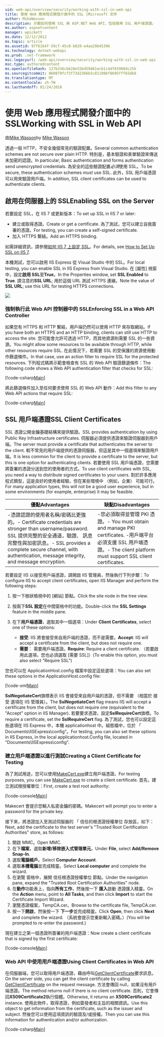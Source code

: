 ```yaml
---
uid: web-api/overview/security/working-with-ssl-in-web-api
title: 使用 Web 應用程式開發介面中的 SSL |Microsoft 文件
author: MikeWasson
description: 示範如何使用 SSL 與 ASP.NET Web API，包括使用 SSL 用戶端憑證。
ms.author: aspnetcontent
manager: wpickett
ms.date: 12/12/2012
ms.topic: article
ms.assetid: 97f6164f-59cf-45c0-b820-e4aa29b45396
ms.technology: dotnet-webapi
ms.prod: .net-framework
msc.legacyurl: /web-api/overview/security/working-with-ssl-in-web-api
msc.type: authoredcontent
ms.openlocfilehash: 127b336cb628e55bd59481ecb1c4df83960dc25b
ms.sourcegitcommit: 060879fcf3f73d2366b5c811986f8695fff65db8
ms.translationtype: MT
ms.contentlocale: zh-TW
ms.lasthandoff: 01/24/2018
---
```

<a name="working-with-ssl-in-web-api"></a><span data-ttu-id="e94b6-103">使用 Web 應用程式開發介面中的 SSL</span><span class="sxs-lookup"><span data-stu-id="e94b6-103">Working with SSL in Web API</span></span>
====================
<span data-ttu-id="e94b6-104">由[Mike Wasson](https://github.com/MikeWasson)</span><span class="sxs-lookup"><span data-stu-id="e94b6-104">by [Mike Wasson](https://github.com/MikeWasson)</span></span>

<span data-ttu-id="e94b6-105">透過一般 HTTP，不安全幾個常見的驗證配置。</span><span class="sxs-lookup"><span data-stu-id="e94b6-105">Several common authentication schemes are not secure over plain HTTP.</span></span> <span data-ttu-id="e94b6-106">特別是，基本驗證和表單驗證來傳送未加密的認證。</span><span class="sxs-lookup"><span data-stu-id="e94b6-106">In particular, Basic authentication and forms authentication send unencrypted credentials.</span></span> <span data-ttu-id="e94b6-107">為安全的這些驗證配置*必須*使用 SSL。</span><span class="sxs-lookup"><span data-stu-id="e94b6-107">To be secure, these authentication schemes *must* use SSL.</span></span> <span data-ttu-id="e94b6-108">此外，SSL 用戶端憑證可以用來驗證用戶端。</span><span class="sxs-lookup"><span data-stu-id="e94b6-108">In addition, SSL client certificates can be used to authenticate clients.</span></span>

## <a name="enabling-ssl-on-the-server"></a><span data-ttu-id="e94b6-109">啟用在伺服器上的 SSL</span><span class="sxs-lookup"><span data-stu-id="e94b6-109">Enabling SSL on the Server</span></span>

<span data-ttu-id="e94b6-110">若要設定 SSL，在 IIS 7 或更新版本：</span><span class="sxs-lookup"><span data-stu-id="e94b6-110">To set up SSL in IIS 7 or later:</span></span>

- <span data-ttu-id="e94b6-111">建立或取得憑證。</span><span class="sxs-lookup"><span data-stu-id="e94b6-111">Create or get a certificate.</span></span> <span data-ttu-id="e94b6-112">為了測試，您可以建立自我簽署的憑證。</span><span class="sxs-lookup"><span data-stu-id="e94b6-112">For testing, you can create a self-signed certificate.</span></span>
- <span data-ttu-id="e94b6-113">加入 HTTPS 繫結。</span><span class="sxs-lookup"><span data-stu-id="e94b6-113">Add an HTTPS binding.</span></span>

<span data-ttu-id="e94b6-114">如需詳細資訊，請參閱[如何 IIS 7 上設定 SSL](https://www.iis.net/learn/manage/configuring-security/how-to-set-up-ssl-on-iis)。</span><span class="sxs-lookup"><span data-stu-id="e94b6-114">For details, see [How to Set Up SSL on IIS 7](https://www.iis.net/learn/manage/configuring-security/how-to-set-up-ssl-on-iis).</span></span>

<span data-ttu-id="e94b6-115">本機測試，您可以啟用 IIS Express 從 Visual Studio 中的 SSL。</span><span class="sxs-lookup"><span data-stu-id="e94b6-115">For local testing, you can enable SSL in IIS Express from Visual Studio.</span></span> <span data-ttu-id="e94b6-116">在 [屬性] 視窗中，設定**啟用 SSL**至**True**。</span><span class="sxs-lookup"><span data-stu-id="e94b6-116">In the Properties window, set **SSL Enabled** to **True**.</span></span> <span data-ttu-id="e94b6-117">請注意的**SSL URL**; 用於這個 URL 測試 HTTPS 連線。</span><span class="sxs-lookup"><span data-stu-id="e94b6-117">Note the value of **SSL URL**; use this URL for testing HTTPS connections.</span></span>

![](working-with-ssl-in-web-api/_static/image1.png)

### <a name="enforcing-ssl-in-a-web-api-controller"></a><span data-ttu-id="e94b6-118">強制執行此 Web API 控制器中的 SSL</span><span class="sxs-lookup"><span data-stu-id="e94b6-118">Enforcing SSL in a Web API Controller</span></span>

<span data-ttu-id="e94b6-119">如果您有 HTTPS 和 HTTP 繫結，用戶端仍然可以使用 HTTP 來存取網站。</span><span class="sxs-lookup"><span data-stu-id="e94b6-119">If you have both an HTTPS and an HTTP binding, clients can still use HTTP to access the site.</span></span> <span data-ttu-id="e94b6-120">您可能會允許可透過 HTTP，而其他資源則需要 SSL 的一些資源。</span><span class="sxs-lookup"><span data-stu-id="e94b6-120">You might allow some resources to be available through HTTP, while other resources require SSL.</span></span> <span data-ttu-id="e94b6-121">在此情況下，若需要 SSL 的受保護的資源使用動作篩選條件。</span><span class="sxs-lookup"><span data-stu-id="e94b6-121">In that case, use an action filter to require SSL for the protected resources.</span></span> <span data-ttu-id="e94b6-122">下列程式碼將示範會檢查有 SSL 的 Web API 驗證篩選條件：</span><span class="sxs-lookup"><span data-stu-id="e94b6-122">The following code shows a Web API authentication filter that checks for SSL:</span></span>

[!code-csharp[Main](working-with-ssl-in-web-api/samples/sample1.cs)]

<span data-ttu-id="e94b6-123">將此篩選條件加入至任何要求使用 SSL 的 Web API 動作：</span><span class="sxs-lookup"><span data-stu-id="e94b6-123">Add this filter to any Web API actions that require SSL:</span></span>

[!code-csharp[Main](working-with-ssl-in-web-api/samples/sample2.cs)]

## <a name="ssl-client-certificates"></a><span data-ttu-id="e94b6-124">SSL 用戶端憑證</span><span class="sxs-lookup"><span data-stu-id="e94b6-124">SSL Client Certificates</span></span>

<span data-ttu-id="e94b6-125">SSL 憑證公開金鑰基礎結構來提供驗證。</span><span class="sxs-lookup"><span data-stu-id="e94b6-125">SSL provides authentication by using Public Key Infrastructure certificates.</span></span> <span data-ttu-id="e94b6-126">伺服器必須提供憑證來驗證伺服器到用戶端。</span><span class="sxs-lookup"><span data-stu-id="e94b6-126">The server must provide a certificate that authenticates the server to the client.</span></span> <span data-ttu-id="e94b6-127">較不常見的用戶端提供的憑證伺服器，但這是其中一個選項來驗證用戶端。</span><span class="sxs-lookup"><span data-stu-id="e94b6-127">It is less common for the client to provide a certificate to the server, but this is one option for authenticating clients.</span></span> <span data-ttu-id="e94b6-128">若要使用 SSL 用戶端憑證，您需要將簽署的憑證分送到您的使用者的方式。</span><span class="sxs-lookup"><span data-stu-id="e94b6-128">To use client certificates with SSL, you need a way to distribute signed certificates to your users.</span></span> <span data-ttu-id="e94b6-129">對於許多應用程式類型，這是良好的使用者經驗，但在某些環境中 （例如，企業） 可能可行。</span><span class="sxs-lookup"><span data-stu-id="e94b6-129">For many application types, this will not be a good user experience, but in some environments (for example, enterprise) it may be feasible.</span></span>

| <span data-ttu-id="e94b6-130">優點</span><span class="sxs-lookup"><span data-stu-id="e94b6-130">Advantages</span></span> | <span data-ttu-id="e94b6-131">缺點</span><span class="sxs-lookup"><span data-stu-id="e94b6-131">Disadvantages</span></span> |
| --- | --- |
| <span data-ttu-id="e94b6-132">-憑證認證的使用者名稱/密碼比更強的。</span><span class="sxs-lookup"><span data-stu-id="e94b6-132">- Certificate credentials are stronger than username/password.</span></span> <span data-ttu-id="e94b6-133">SSL 提供完整的安全通道，驗證、 訊息完整性與加密訊息。</span><span class="sxs-lookup"><span data-stu-id="e94b6-133">- SSL provides a complete secure channel, with authentication, message integrity, and message encryption.</span></span> | <span data-ttu-id="e94b6-134">-您必須取得並管理 PKI 憑證。</span><span class="sxs-lookup"><span data-stu-id="e94b6-134">- You must obtain and manage PKI certificates.</span></span> <span data-ttu-id="e94b6-135">-用戶端平台必須支援 SSL 用戶端憑證。</span><span class="sxs-lookup"><span data-stu-id="e94b6-135">- The client platform must support SSL client certificates.</span></span> |

<span data-ttu-id="e94b6-136">若要設定 IIS 以接受用戶端憑證，請開啟 IIS 管理員，然後執行下列步驟：</span><span class="sxs-lookup"><span data-stu-id="e94b6-136">To configure IIS to accept client certificates, open IIS Manager and perform the following steps:</span></span>

1. <span data-ttu-id="e94b6-137">按一下樹狀檢視中的 [網站] 節點。</span><span class="sxs-lookup"><span data-stu-id="e94b6-137">Click the site node in the tree view.</span></span>
2. <span data-ttu-id="e94b6-138">按兩下**SSL 設定**在中間窗格中的功能。</span><span class="sxs-lookup"><span data-stu-id="e94b6-138">Double-click the **SSL Settings** feature in the middle pane.</span></span>
3. <span data-ttu-id="e94b6-139">在下**用戶端憑證**，選取其中一個選項：</span><span class="sxs-lookup"><span data-stu-id="e94b6-139">Under **Client Certificates**, select one of these options:</span></span> 

    - <span data-ttu-id="e94b6-140">**接受**: IIS 將會接受來自用戶端的憑證，而不是需要。</span><span class="sxs-lookup"><span data-stu-id="e94b6-140">**Accept**: IIS will accept a certificate from the client, but does not require one.</span></span>
    - <span data-ttu-id="e94b6-141">**需要**： 需要用戶端憑證。</span><span class="sxs-lookup"><span data-stu-id="e94b6-141">**Require**: Require a client certificate.</span></span> <span data-ttu-id="e94b6-142">（若要啟用此選項，您也必須選取 [需要 SSL]）</span><span class="sxs-lookup"><span data-stu-id="e94b6-142">(To enable this option, you must also select "Require SSL")</span></span>

<span data-ttu-id="e94b6-143">您也可以在 ApplicationHost.config 檔案中設定這些選項：</span><span class="sxs-lookup"><span data-stu-id="e94b6-143">You can also set these options in the ApplicationHost.config file:</span></span>

[!code-xml[Main](working-with-ssl-in-web-api/samples/sample3.xml)]

<span data-ttu-id="e94b6-144">**SslNegotiateCert**旗標表示 IIS 會接受來自用戶端的憑證，但不需要 （相當於 接受 選項在 IIS 管理員）。</span><span class="sxs-lookup"><span data-stu-id="e94b6-144">The **SslNegotiateCert** flag means IIS will accept a certificate from the client, but does not require one (equivalent to the "Accept" option in IIS Manager).</span></span> <span data-ttu-id="e94b6-145">若要要求憑證，設定**SslRequireCert**旗標。</span><span class="sxs-lookup"><span data-stu-id="e94b6-145">To require a certificate, set the **SslRequireCert** flag.</span></span> <span data-ttu-id="e94b6-146">為了測試，您也可以設定這些選項在 IIS Express 中，本機 applicationhost 中。組態檔中，位於 「 Documents\IISExpress\config"。</span><span class="sxs-lookup"><span data-stu-id="e94b6-146">For testing, you can also set these options in IIS Express, in the local applicationhost.Config file, located in "Documents\IISExpress\config".</span></span>

### <a name="creating-a-client-certificate-for-testing"></a><span data-ttu-id="e94b6-147">建立用戶端憑證以進行測試</span><span class="sxs-lookup"><span data-stu-id="e94b6-147">Creating a Client Certificate for Testing</span></span>

<span data-ttu-id="e94b6-148">為了測試用途，您可以使用[MakeCert.exe](https://msdn.microsoft.com/library/bfsktky3.aspx)建立用戶端憑證。</span><span class="sxs-lookup"><span data-stu-id="e94b6-148">For testing purposes, you can use [MakeCert.exe](https://msdn.microsoft.com/library/bfsktky3.aspx) to create a client certificate.</span></span> <span data-ttu-id="e94b6-149">首先，建立測試根授權單位：</span><span class="sxs-lookup"><span data-stu-id="e94b6-149">First, create a test root authority:</span></span>

[!code-console[Main](working-with-ssl-in-web-api/samples/sample4.cmd)]

<span data-ttu-id="e94b6-150">Makecert 會提示您輸入私密金鑰的密碼。</span><span class="sxs-lookup"><span data-stu-id="e94b6-150">Makecert will prompt you to enter a password for the private key.</span></span>

<span data-ttu-id="e94b6-151">接下來，將憑證加入至測試伺服器的 「 信任的根憑證授權單位 存放區，如下：</span><span class="sxs-lookup"><span data-stu-id="e94b6-151">Next, add the certificate to the test server's "Trusted Root Certification Authorities" store, as follows:</span></span>

1. <span data-ttu-id="e94b6-152">開啟 MMC。</span><span class="sxs-lookup"><span data-stu-id="e94b6-152">Open MMC.</span></span>
2. <span data-ttu-id="e94b6-153">在下**檔案**，選取**新增/移除嵌入式管理單元**。</span><span class="sxs-lookup"><span data-stu-id="e94b6-153">Under **File**, select **Add/Remove Snap-In**.</span></span>
3. <span data-ttu-id="e94b6-154">選取**電腦帳戶**。</span><span class="sxs-lookup"><span data-stu-id="e94b6-154">Select **Computer Account**.</span></span>
4. <span data-ttu-id="e94b6-155">選取**本機電腦**並完成精靈。</span><span class="sxs-lookup"><span data-stu-id="e94b6-155">Select **Local computer** and complete the wizard.</span></span>
5. <span data-ttu-id="e94b6-156">在瀏覽 窗格中，展開 信任根憑證授權單位 節點。</span><span class="sxs-lookup"><span data-stu-id="e94b6-156">Under the navigation pane, expand the "Trusted Root Certification Authorities" node.</span></span>
6. <span data-ttu-id="e94b6-157">在**動作**功能表上，指向**所有工作**，然後按一下 **匯入**啟動 憑證匯入精靈。</span><span class="sxs-lookup"><span data-stu-id="e94b6-157">On the **Action** menu, point to **All Tasks**, and then click **Import** to start the Certificate Import Wizard.</span></span>
7. <span data-ttu-id="e94b6-158">瀏覽憑證檔案，TempCA.cer。</span><span class="sxs-lookup"><span data-stu-id="e94b6-158">Browse to the certificate file, TempCA.cer.</span></span>
8. <span data-ttu-id="e94b6-159">按一下**開啟**，然後按一下 **下一步**並完成精靈。</span><span class="sxs-lookup"><span data-stu-id="e94b6-159">Click **Open**, then click **Next** and complete the wizard.</span></span> <span data-ttu-id="e94b6-160">（系統會提示您重新輸入密碼。）</span><span class="sxs-lookup"><span data-stu-id="e94b6-160">(You will be prompted to re-enter the password.)</span></span>

<span data-ttu-id="e94b6-161">現在建立之第一個憑證所簽署的用戶端憑證：</span><span class="sxs-lookup"><span data-stu-id="e94b6-161">Now create a client certificate that is signed by the first certificate:</span></span>

[!code-console[Main](working-with-ssl-in-web-api/samples/sample5.cmd)]

### <a name="using-client-certificates-in-web-api"></a><span data-ttu-id="e94b6-162">Web API 中使用用戶端憑證</span><span class="sxs-lookup"><span data-stu-id="e94b6-162">Using Client Certificates in Web API</span></span>

<span data-ttu-id="e94b6-163">在伺服器端，您可以取得用戶端憑證，藉由呼叫[GetClientCertificate](https://msdn.microsoft.com/library/system.net.http.httprequestmessageextensions.getclientcertificate.aspx)要求訊息。</span><span class="sxs-lookup"><span data-stu-id="e94b6-163">On the server side, you can get the client certificate by calling [GetClientCertificate](https://msdn.microsoft.com/library/system.net.http.httprequestmessageextensions.getclientcertificate.aspx) on the request message.</span></span> <span data-ttu-id="e94b6-164">方法會傳回 null，如果沒有用戶端憑證。</span><span class="sxs-lookup"><span data-stu-id="e94b6-164">The method returns null if there is no client certificate.</span></span> <span data-ttu-id="e94b6-165">否則，它會傳回**X509Certificate2**執行個體。</span><span class="sxs-lookup"><span data-stu-id="e94b6-165">Otherwise, it returns an **X509Certificate2** instance.</span></span> <span data-ttu-id="e94b6-166">使用此物件，取得憑證，例如簽發者和主旨的相關資訊。</span><span class="sxs-lookup"><span data-stu-id="e94b6-166">Use this object to get information from the certificate, such as the issuer and subject.</span></span> <span data-ttu-id="e94b6-167">然後您可以使用這項資訊的驗證及/或授權。</span><span class="sxs-lookup"><span data-stu-id="e94b6-167">Then you can use this information for authentication and/or authorization.</span></span>

[!code-csharp[Main](working-with-ssl-in-web-api/samples/sample6.cs)]
